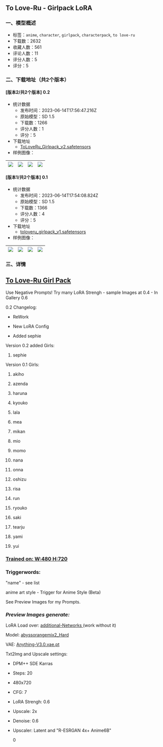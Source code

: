 ## To Love-Ru - Girlpack LoRA
### 一、模型概述

- 标签：`anime`, `character`, `girlpack`, `characterpack`, `to love-ru`
- 下载数：2632
- 收藏人数：561
- 评论人数：11
- 评分人数：5
- 评分：5

### 二、下载地址（共2个版本）

#### [版本2/共2个版本] 0.2

- 统计数据
  - 发布时间：2023-06-14T17:56:47.216Z
  - 原始模型：SD 1.5
  - 下载数：1266
  - 评分人数：1
  - 评分：5
- 下载地址
  - [ToLoveRu_Girlpack_v2.safetensors](https://civitai.com/api/download/models/96002)
- 样例图像：

| <img src="https://image.civitai.com/xG1nkqKTMzGDvpLrqFT7WA/764cd1de-3726-4a9d-ab79-34b0f230d1fb/width=450/1144135.jpeg" /> | <img src="https://image.civitai.com/xG1nkqKTMzGDvpLrqFT7WA/a09bdcf3-5fb7-4120-adfa-97e865d299b1/width=450/1144139.jpeg" /> | <img src="https://image.civitai.com/xG1nkqKTMzGDvpLrqFT7WA/913f633a-749e-445d-bb7c-af310744d44f/width=450/1144132.jpeg" /> | <img src="https://image.civitai.com/xG1nkqKTMzGDvpLrqFT7WA/2f12b5e7-1f9b-4e3c-ae25-ec12329b32eb/width=450/1144133.jpeg" /> |
| ---- | ---- | ---- | ---- |

#### [版本1/共2个版本] 0.1

- 统计数据
  - 发布时间：2023-06-14T17:54:08.824Z
  - 原始模型：SD 1.5
  - 下载数：1366
  - 评分人数：4
  - 评分：5
- 下载地址
  - [toloveru_girlpack_v1.safetensors](https://civitai.com/api/download/models/30640)
- 样例图像：

| <img src="https://image.civitai.com/xG1nkqKTMzGDvpLrqFT7WA/622b827b-522b-4d3f-7c95-44339b78a900/width=450/347944.jpeg" /> | <img src="https://image.civitai.com/xG1nkqKTMzGDvpLrqFT7WA/12b79c96-40d0-4851-1d2c-34541ebc9300/width=450/347963.jpeg" /> | <img src="https://image.civitai.com/xG1nkqKTMzGDvpLrqFT7WA/a4be5e9c-c72c-4913-e431-58ed07ecd000/width=450/347962.jpeg" /> | <img src="https://image.civitai.com/xG1nkqKTMzGDvpLrqFT7WA/80d9a2dc-7fae-4c1a-991e-dab2ad7ac400/width=450/347961.jpeg" /> |
| ---- | ---- | ---- | ---- |


### 三、详情
<h2 id="heading-617"><strong><u>To Love-Ru Girl Pack</u></strong></h2><p>Use Negative Prompts! Try many LoRA Strengh - sample Images at 0.4 - In Gallery 0.6</p><p></p><p></p><p>0.2 Changelog:</p><ul><li><p>ReWork</p></li><li><p>New LoRA Config</p></li><li><p>Added sephie</p></li></ul><p></p><p>Version 0.2 added Girls:</p><ol><li><p>sephie</p></li></ol><p></p><p>Version 0.1 Girls:</p><ol><li><p>akiho</p></li><li><p>azenda</p></li><li><p>haruna</p></li><li><p>kyouko</p></li><li><p>lala</p></li><li><p>mea</p></li><li><p>mikan</p></li><li><p>mio</p></li><li><p>momo</p></li><li><p>nana</p></li><li><p>onna</p></li><li><p>oshizu</p></li><li><p>risa</p></li><li><p>run</p></li><li><p>ryouko</p></li><li><p>saki</p></li><li><p>tearju</p></li><li><p>yami</p></li><li><p>yui</p></li></ol><p></p><h3 id="heading-618"><u>Trained on: W:480 H:720</u></h3><p></p><h3 id="heading-619">Triggerwords:</h3><p>"name" - see list</p><p>anime art style - Trigger for Anime Style (Beta)</p><p></p><p>See Preview Images for my Prompts.</p><p></p><h3 id="heading-620"><em>Preview Images generate:</em></h3><p>LoRA Load over: <a target="_blank" rel="ugc" href="https://github.com/kohya-ss/sd-webui-additional-networks">additional-Networks </a>(work without it)</p><p>Model: <a target="_blank" rel="ugc" href="https://civitai.com/models/4451/abyssorangemix2-hardcore">abyssorangemix2_Hard</a></p><p>VAE: <a target="_blank" rel="ugc" href="http://Anything-V3.0.vae.pt">Anything-V3.0.vae.pt</a></p><p>Txt2Img and Upscale settings:</p><ul><li><p>DPM++ SDE Karras</p></li><li><p>Steps: 20</p></li><li><p>480x720</p></li><li><p>CFG: 7</p></li><li><p>LoRA Strengh: 0.6</p></li><li><p>Upscale: 2x</p></li><li><p>Denoise: 0.6</p></li><li><p>Upscaler: Latent and "R-ESRGAN 4x+ Anime6B"</p><p>0</p></li></ul>